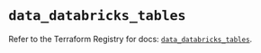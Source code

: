 # `data_databricks_tables`

Refer to the Terraform Registry for docs: [`data_databricks_tables`](https://registry.terraform.io/providers/databricks/databricks/1.91.0/docs/data-sources/tables).
